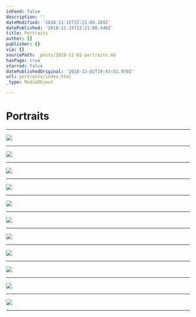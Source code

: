 ```yaml
---
inFeed: false
description: ''
dateModified: '2018-11-15T22:21:00.189Z'
datePublished: '2018-11-15T22:21:00.446Z'
title: Portraits
author: []
publisher: {}
via: {}
sourcePath: _posts/2018-11-01-portraits.md
hasPage: true
starred: false
datePublishedOriginal: '2018-11-02T19:43:51.970Z'
url: portraits/index.html
_type: MediaObject

---
```

# Portraits

---

![](https://the-grid-user-content.s3-us-west-2.amazonaws.com/c8838ef8-718c-49e0-9645-6de7ada836d8.jpg)

---

![](https://the-grid-user-content.s3-us-west-2.amazonaws.com/965d895a-c985-4b44-97e7-41b79639c103.jpg)

---

![](https://the-grid-user-content.s3-us-west-2.amazonaws.com/abb27ed8-b896-459d-a56e-e40e7bccbcf1.jpg)

---

![](https://the-grid-user-content.s3-us-west-2.amazonaws.com/7354fb05-a365-4d15-8706-8f20b1b9d2c8.jpg)

---

![](https://the-grid-user-content.s3-us-west-2.amazonaws.com/61fedfac-4243-4f1f-9671-9ef7d77aa475.jpg)

---

![](https://the-grid-user-content.s3-us-west-2.amazonaws.com/b456faec-5e53-485b-94b8-83c841b872b4.jpg)

---

![](https://the-grid-user-content.s3-us-west-2.amazonaws.com/d62f81fc-e71d-4a3e-84b0-a8243fc68481.jpg)

---

![](https://imgflo.herokuapp.com/graph/2b2431f8e7ba7b0/96284560f04acaf2ce26af8e804d5214/croprotate.jpg?cropheight=3483&cropwidth=2497&degrees=0&input=https%3A%2F%2Fthe-grid-user-content.s3-us-west-2.amazonaws.com%2Fba9fc0f8-1099-4d3f-80c5-a6c60690bcd2.jpg&x=0&y=0)

---

![](https://the-grid-user-content.s3-us-west-2.amazonaws.com/20822265-6c4e-4462-b458-9e9d8684530f.jpg)

---

![](https://imgflo.herokuapp.com/graph/2b2431f8e7ba7b0/e2da93216dd3249b538aa7e06dfd258d/croprotate.jpg?cropheight=3313&cropwidth=2349&degrees=0&input=https%3A%2F%2Fthe-grid-user-content.s3-us-west-2.amazonaws.com%2F71ab7611-4cde-47b7-8fdb-0c893bc0d410.jpg&x=0&y=0)

---

![](https://the-grid-user-content.s3-us-west-2.amazonaws.com/16226235-dd98-405b-8597-8453f3feb551.jpg)

---